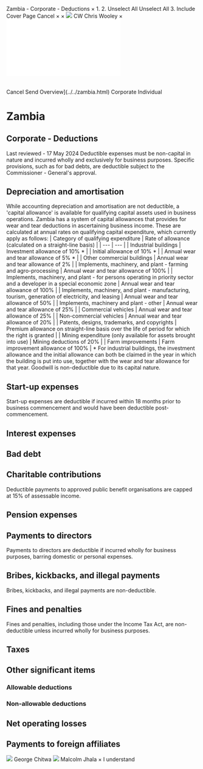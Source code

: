 Zambia - Corporate - Deductions
×
1.
2.
Unselect All
Unselect All
3.
Include Cover Page
Cancel
×
×
![](../../-/media/world-wide-tax-summaries/attachments/global---chris-wooley.ashx%3Frev=ac5e5f3223b34096b1afc2a6009c7320&revision=ac5e5f32-23b3-4096-b1af-c2a6009c7320&hash=859B7ADC84DC2CBEC9760E9E6EE7DE6D0A8BFCDF)
CW
Chris Wooley
×
![](deductions.html)
######
Cancel
Send
Overview](../../zambia.html)
Corporate
Individual
# Zambia
## Corporate - Deductions
Last reviewed - 17 May 2024
Deductible expenses must be non-capital in nature and incurred wholly and exclusively for business purposes. Specific provisions, such as for bad debts, are deductible subject to the Commissioner - General's approval.
## Depreciation and amortisation
While accounting depreciation and amortisation are not deductible, a 'capital allowance' is available for qualifying capital assets used in business operations.
Zambia has a system of capital allowances that provides for wear and tear deductions in ascertaining business income. These are calculated at annual rates on qualifying capital expenditure, which currently apply as follows:
| Category of qualifying expenditure | Rate of allowance (calculated on a straight-line basis) |
| --- | --- |
| Industrial buildings | Investment allowance of 10% \* |
| Initial allowance of 10% \* |
| Annual wear and tear allowance of 5% \* |
| Other commercial buildings | Annual wear and tear allowance of 2% |
| Implements, machinery, and plant - farming and agro-processing | Annual wear and tear allowance of 100% |
| Implements, machinery, and plant - for persons operating in priority sector and a developer in a special economic zone | Annual wear and tear allowance of 100% |
| Implements, machinery, and plant - manufacturing, tourism, generation of electricity, and leasing | Annual wear and tear allowance of 50% |
| Implements, machinery and plant - other | Annual wear and tear allowance of 25% |
| Commercial vehicles | Annual wear and tear allowance of 25% |
| Non-commercial vehicles | Annual wear and tear allowance of 20% |
| Patents, designs, trademarks, and copyrights | Premium allowance on straight-line basis over the life of period for which the right is granted |
| Mining expenditure (only available for assets brought into use) | Mining deductions of 20% |
| Farm improvements | Farm improvement allowance of 100% |
\* For industrial buildings, the investment allowance and the initial allowance can both be claimed in the year in which the building is put into use, together with the wear and tear allowance for that year.
Goodwill is non-deductible due to its capital nature.
## Start-up expenses
Start-up expenses are deductible if incurred within 18 months prior to business commencement and would have been deductible post-commencement.
## Interest expenses
## Bad debt
## Charitable contributions
Deductible payments to approved public benefit organisations are capped at 15% of assessable income.
## Pension expenses
## Payments to directors
Payments to directors are deductible if incurred wholly for business purposes, barring domestic or personal expenses.
## Bribes, kickbacks, and illegal payments
Bribes, kickbacks, and illegal payments are non-deductible.
## Fines and penalties
Fines and penalties, including those under the Income Tax Act, are non-deductible unless incurred wholly for business purposes.
## Taxes
## Other significant items
### Allowable deductions
### Non-allowable deductions
## Net operating losses
## Payments to foreign affiliates
![](../../-/media/world-wide-tax-summaries/zambiageorge-chitwazambia--george-chitwapng20210203111248167.ashx%3Frev=90204908ab734f83bfeed37093763211&revision=90204908-ab73-4f83-bfee-d37093763211&hash=5C6E370342BF095CA0E42E02DD4D3B94E55AE8FB)
George Chitwa
![](../../-/media/world-wide-tax-summaries/zambiamalcolm-gurudas-george-jhalamalcolmjpg20210924054127015.ashx%3Frev=13708003974846cf97e166f23ded7edb&revision=13708003-9748-46cf-97e1-66f23ded7edb&hash=DB17EB993726FBA2603166286EE44EA363EC0876)
Malcolm Jhala
×
I understand